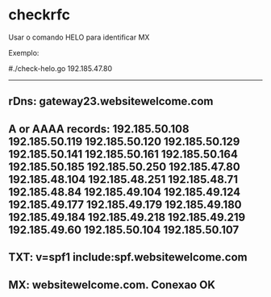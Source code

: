 # checkrfc

Usar o comando HELO para identificar MX


Exemplo:

  #./check-helo.go 192.185.47.80

  ------------------------------
  rDns:  gateway23.websitewelcome.com
  ------------------------------
  A or AAAA records: 
  192.185.50.108
  192.185.50.119
  192.185.50.120
  192.185.50.129
  192.185.50.141
  192.185.50.161
  192.185.50.164
  192.185.50.185
  192.185.50.250
  192.185.47.80
  192.185.48.104
  192.185.48.251
  192.185.48.71
  192.185.48.84
  192.185.49.104
  192.185.49.124
  192.185.49.177
  192.185.49.179
  192.185.49.180
  192.185.49.184
  192.185.49.218
  192.185.49.219
  192.185.49.60
  192.185.50.104
  192.185.50.107
  ------------------------------
  TXT: 
  v=spf1 include:spf.websitewelcome.com
  ------------------------------
  MX:
  websitewelcome.com.
  Conexao OK
  ------------------------------

